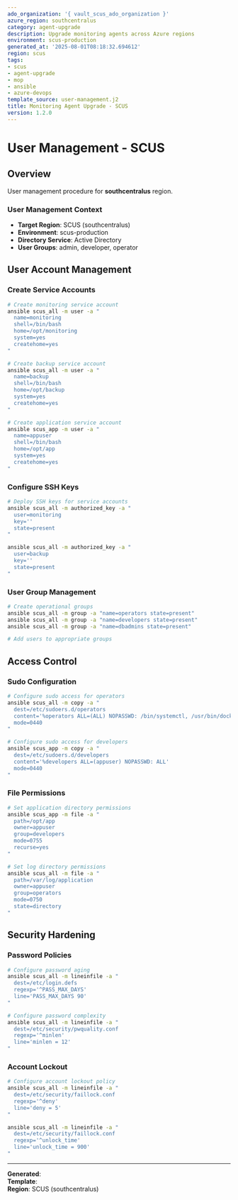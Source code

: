 ```yaml
---
ado_organization: '{ vault_scus_ado_organization }'
azure_region: southcentralus
category: agent-upgrade
description: Upgrade monitoring agents across Azure regions
environment: scus-production
generated_at: '2025-08-01T08:18:32.694612'
region: scus
tags:
- scus
- agent-upgrade
- mop
- ansible
- azure-devops
template_source: user-management.j2
title: Monitoring Agent Upgrade - SCUS
version: 1.2.0
---
```



# User Management - SCUS

## Overview

User management procedure for **southcentralus** region.

### User Management Context

- **Target Region**: SCUS (southcentralus)
- **Environment**: scus-production
- **Directory Service**: Active Directory
- **User Groups**: admin, developer, operator

## User Account Management

### Create Service Accounts
```bash
# Create monitoring service account
ansible scus_all -m user -a "
  name=monitoring
  shell=/bin/bash
  home=/opt/monitoring
  system=yes
  createhome=yes
"

# Create backup service account
ansible scus_all -m user -a "
  name=backup
  shell=/bin/bash
  home=/opt/backup
  system=yes
  createhome=yes
"

# Create application service account
ansible scus_app -m user -a "
  name=appuser
  shell=/bin/bash
  home=/opt/app
  system=yes
  createhome=yes
"
```

### Configure SSH Keys
```bash
# Deploy SSH keys for service accounts
ansible scus_all -m authorized_key -a "
  user=monitoring
  key=''
  state=present
"

ansible scus_all -m authorized_key -a "
  user=backup
  key=''
  state=present
"
```

### User Group Management
```bash
# Create operational groups
ansible scus_all -m group -a "name=operators state=present"
ansible scus_all -m group -a "name=developers state=present"
ansible scus_all -m group -a "name=dbadmins state=present"

# Add users to appropriate groups
```

## Access Control

### Sudo Configuration
```bash
# Configure sudo access for operators
ansible scus_all -m copy -a "
  dest=/etc/sudoers.d/operators
  content='%operators ALL=(ALL) NOPASSWD: /bin/systemctl, /usr/bin/docker'
  mode=0440
"

# Configure sudo access for developers
ansible scus_app -m copy -a "
  dest=/etc/sudoers.d/developers
  content='%developers ALL=(appuser) NOPASSWD: ALL'
  mode=0440
"
```

### File Permissions
```bash
# Set application directory permissions
ansible scus_app -m file -a "
  path=/opt/app
  owner=appuser
  group=developers
  mode=0755
  recurse=yes
"

# Set log directory permissions
ansible scus_all -m file -a "
  path=/var/log/application
  owner=appuser
  group=operators
  mode=0750
  state=directory
"
```

## Security Hardening

### Password Policies
```bash
# Configure password aging
ansible scus_all -m lineinfile -a "
  dest=/etc/login.defs
  regexp='^PASS_MAX_DAYS'
  line='PASS_MAX_DAYS 90'
"

# Configure password complexity
ansible scus_all -m lineinfile -a "
  dest=/etc/security/pwquality.conf
  regexp='^minlen'
  line='minlen = 12'
"
```

### Account Lockout
```bash
# Configure account lockout policy
ansible scus_all -m lineinfile -a "
  dest=/etc/security/faillock.conf
  regexp='^deny'
  line='deny = 5'
"

ansible scus_all -m lineinfile -a "
  dest=/etc/security/faillock.conf
  regexp='^unlock_time'
  line='unlock_time = 900'
"
```

---

**Generated**:   
**Template**:   
**Region**: SCUS (southcentralus)